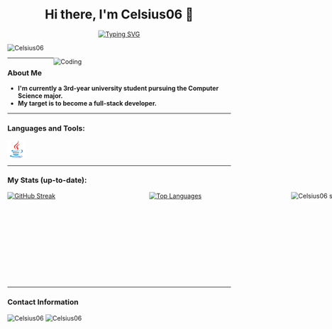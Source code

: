 <h1 align="center">Hi there, I'm Celsius06 🐼</h1>

<p align="center">
  <a href="https://git.io/typing-svg">
    <img src="https://readme-typing-svg.demolab.com?font=Fira+Code&color=%230000FF&pause=1000&vCenter=true&random=false&width=450&lines=Welcome+to+my+personal+Github+page+%F0%9F%90%88%E2%80%8D%E2%AC%9B" alt="Typing SVG" />
  </a>
</p>

<p align="left">
  <img src="https://komarev.com/ghpvc/?username=Celsius06&label=Profile%20views&color=0e75b6&style=flat" alt="Celsius06" />
</p>

<img align="right" alt="Coding" width="400" src="https://i.giphy.com/media/v1.Y2lkPTc5MGI3NjExZDFsemEzMDkwd2dzeWJ5Zm1oZG9uNXd5dzJpMDNwMGtuN3EwdWFoeiZlcD12MV9pbnRlcm5hbF9naWZfYnlfaWQmY3Q9Zw/1GEATImIxEXVR79Dhk/giphy.gif">

---

<h3 align="left">About Me</h3> 

- **I'm currently a 3rd-year university student pursuing the Computer Science major.**
- **My target is to become a full-stack developer.**

---

<h3 align="left">Languages and Tools:</h3>
<p align="left">
  <img src="https://raw.githubusercontent.com/devicons/devicon/master/icons/java/java-original.svg" alt="java" width="40" height="40"/>  
</p>

---

<h3 align="left">My Stats (up-to-date):</h3>

<div style="display: flex; gap: 20px;">
  <div style="flex: 1; min-width: 300px; height: 200px;">
        <p align="left" style="margin: 0;">
    <a href="https://git.io/streak-stats">
      <img src="http://github-readme-streak-stats.herokuapp.com?user=Celsius06&theme=dark&background=000000&hide_border=true" alt="GitHub Streak" style="width: 50%; height: 50%; border: none;"/>
    </a>
  </div>
  <div style="flex: 2; min-width: 300px; height: 200px;">
        <p align="left" style="margin: 0;">
    <a href="https://github.com/anuraghazra/github-readme-stats">
      <img src="https://github-readme-stats.vercel.app/api/top-langs/?username=Celsius06&layout=compact&theme=vision-friendly-dark&hide_border=true" alt="Top Languages" style="width: 50%; height: 40%; border: none;"/>
    </a>
  </div>
  <div style="flex: 3; min-width: 300px; height: 200px;">
    <p align="left" style="margin: 0;">
      <img src="https://github-readme-stats.vercel.app/api?username=Celsius06&show_icons=true&locale=en&theme=dark" alt="Celsius06 stats" style="width: 50%; height: 50%;"/>
    </p>
  </div>
</div>

---

<h3 align="left">Contact Information</h3>
<p>
  <a href="https://www.linkedin.com/in/nguyenthuan2406" target="blank" style="text-decoration: none;"><img align="center" src="https://raw.githubusercontent.com/rahuldkjain/github-profile-readme-generator/master/src/images/icons/Social/linked-in-alt.svg" alt="Celsius06" height="30" width="40" /></a>
  <a href="https://facebook.com/hidro.nthn" target="blank" style="text-decoration: none;"><img align="center" src="https://raw.githubusercontent.com/rahuldkjain/github-profile-readme-generator/master/src/images/icons/Social/facebook.svg" alt="Celsius06" height="30" width="40" /></a>
</p>
